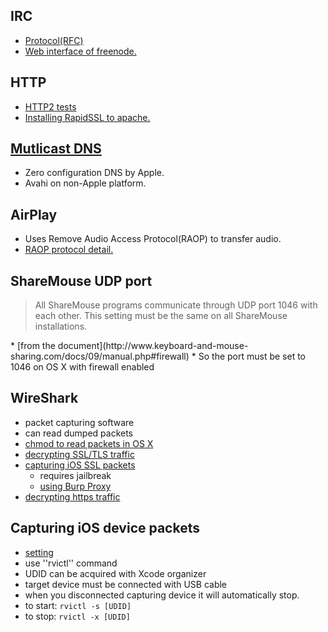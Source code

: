 ## IRC
* [Protocol(RFC)](http://tools.ietf.org/html/rfc1459.html)
* [Web interface of freenode.](http://webchat.freenode.net/)

## HTTP
* [HTTP2 tests](https://github.com/http2/http2-test)
* [Installing RapidSSL to apache.](http://dounokouno.com/2011/04/07/%E3%81%95%E3%81%8F%E3%82%89%E3%81%AEvps%EF%BC%88centos-5-5%EF%BC%89%E3%81%AB-rapidssl-%E3%82%92%E3%82%A4%E3%83%B3%E3%82%B9%E3%83%88%E3%83%BC%E3%83%AB%E3%81%99%E3%82%8B%E3%81%BE%E3%81%A7%E3%81%AE/)

## [Mutlicast DNS](http://www.multicastdns.org/)
* Zero configuration DNS by Apple.
* Avahi on non-Apple platform.

## AirPlay
* Uses Remove Audio Access Protocol(RAOP) to transfer audio.
* [RAOP protocol detail.](https://xmms2.org/wiki/Technical_note_to_describe_the_Remote_Audio_Access_Protocol_(RAOP)_as_used_in_Apple_iTunes_to_stream_music_to_the_Airport_Express_(ApEx).)

## ShareMouse UDP port
<blockquote>All ShareMouse programs communicate through UDP port 1046 with each other. This setting must be the same on all ShareMouse installations.</blockquote>
* [from the document](http://www.keyboard-and-mouse-sharing.com/docs/09/manual.php#firewall)
* So the port must be set to 1046 on OS X with firewall enabled

## WireShark
* packet capturing software
* can read dumped packets
* [chmod to read packets in OS X](http://blog.nominet.org.uk/tech/2008/04/30/wireshark-capture-under-mac-os-x/)
* [decrypting SSL/TLS traffic](http://support.citrix.com/article/CTX116872)
* [capturing iOS SSL packets](http://blog.rocaz.net/2011/01/1123.html)
  * requires jailbreak
  * [using Burp Proxy](http://blog.rocaz.net/2011/02/1167.html)
* [decrypting https traffic](http://qiita.com/items/baddcf6988ec1f6ac014)

## Capturing iOS device packets
* [setting](http://hycro.crz.jp/wordpress/?p=56)
* use ''rvictl'' command
* UDID can be acquired with Xcode organizer
* target device must be connected with USB cable
* when you disconnected capturing device it will automatically stop.
* to start: `rvictl -s [UDID]`
* to stop: `rvictl -x [UDID]`
